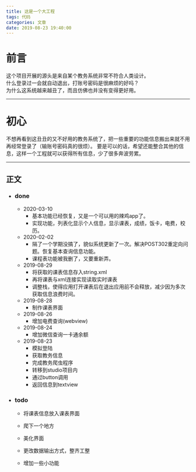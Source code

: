 ```yaml
---
title: 这是一个大工程
tags: 代码
categories: 文章
date: 2019-08-23 19:40:00
---
```


# 前言

这个项目开展的源头是来自某个教务系统非常不符合人类设计。  
什么登录过一会就自动退出，打账号密码是很麻烦的好吗？  
为什么这系统越来越丑了，而且仿佛也并没有变得更好用。

---

# 初心

不想再看到这丑丑的又不好用的教务系统了，把一些重要的功能信息搬出来就不用再经常登录了（输账号密码真的很烦）。
要是可以的话，希望还能整合其他的信息，这样一个工程就可以获得所有信息，少了很多奔波劳累。

---

## 正文

- ### done
   - 2020-03-10
      - 基本功能已经恢复，又是一个可以用的辣鸡app了。
      - 实现功能，列表化显示个人信息，显示课表，成绩，饭卡，电费，校历。
   - 2020-02-02
      - 隔了一个学期没搞了，貌似系统更新了一次。解决POST302重定向问题。恢复基本查询信息功能。
      - 课程表功能被我删了，又要重新弄。
   - 2019-08-29
      - 将获取的课表信息存入string.xml
      - 再将课表与xml连接实现读取实时课表
      - 调整栈，使得应用打开课表后在退出应用前不会释放，减少因为多次获取信息浪费时间。
   - 2019-08-28
      - 制作课表界面
   - 2019-08-26
      - 增加电费查询(webview)
   - 2019-08-24
      - 增加微信查询一卡通余额
   - 2019-08-23
      - 模拟登陆
      - 获取教务信息
      - 完成教务爬虫程序
      - 转移到studio项目内
      - 通过button调用
      - 返回信息到textview


- ### todo
    - 将课表信息放入课表界面 

    - 爬下一个地方
    - 美化界面
    - 更改数据输出方式，整齐工整
    - 增加一些小功能

